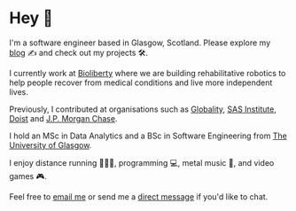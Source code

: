 ---
---

# Hey 👋

I'm a software engineer based in Glasgow, Scotland. Please explore my [blog](/blog) ✍️ and check out my projects 🛠️.

I currently work at [Bioliberty](https://bioliberty.co.uk) where we are building rehabilitative robotics to help people recover from medical conditions and live more independent lives.

Previously, I contributed at organisations such as [Globality](https://globality.com), [SAS Institute](https://sas.com), [Doist](https://doist.com) and [J.P. Morgan Chase](https://jpmorgan.com).

I hold an MSc in Data Analytics and a BSc in Software Engineering from [The University of Glasgow](https://gla.ac.uk).

I enjoy distance running 🏃‍♂️‍➡️, programming 💻, metal music 🤘, and video games 🎮.

Feel free to [email me](mailto:gary@garyblackwood.co.uk) or send me a [direct message](https://bsky.app/profile/garyblackwood.bsky.social) if you'd like to chat.
